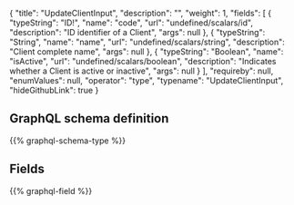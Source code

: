 {
  "title": "UpdateClientInput",
  "description": "",
  "weight": 1,
  "fields": [
    {
      "typeString": "ID!",
      "name": "code",
      "url": "undefined/scalars/id",
      "description": "ID identifier of a Client",
      "args": null
    },
    {
      "typeString": "String",
      "name": "name",
      "url": "undefined/scalars/string",
      "description": "Client complete name",
      "args": null
    },
    {
      "typeString": "Boolean",
      "name": "isActive",
      "url": "undefined/scalars/boolean",
      "description": "Indicates whether a Client is active or inactive",
      "args": null
    }
  ],
  "requireby": null,
  "enumValues": null,
  "operator": "type",
  "typename": "UpdateClientInput",
  "hideGithubLink": true
}
## GraphQL schema definition

{{% graphql-schema-type %}}

## Fields

{{% graphql-field %}}
